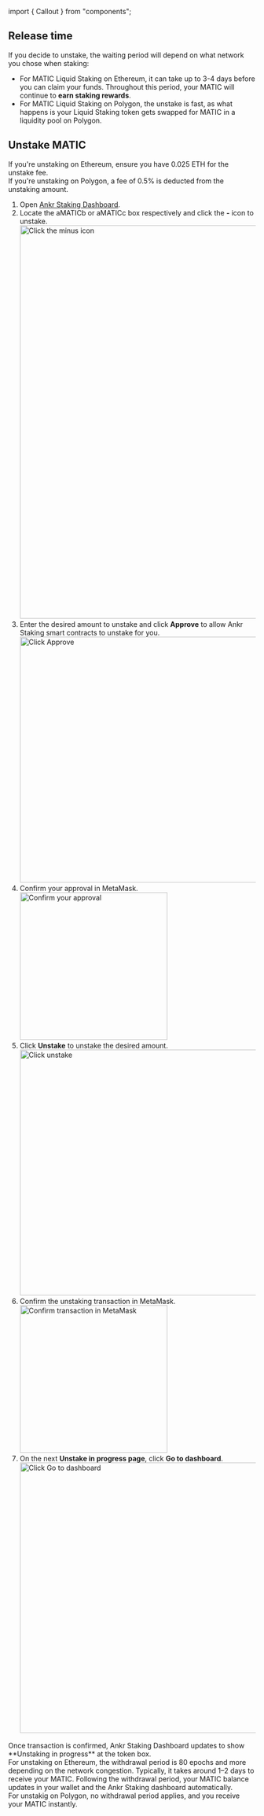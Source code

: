 import { Callout } from "components";

## Release time

If you decide to unstake, the waiting period will depend on what network you chose when staking:
* For MATIC Liquid Staking on Ethereum, it can take up to 3-4 days before you can claim your funds. Throughout this period, your MATIC will continue to **earn staking rewards**.
* For MATIC Liquid Staking on Polygon, the unstake is fast, as what happens is your Liquid Staking token gets swapped for MATIC in a liquidity pool on Polygon.

## Unstake MATIC
<Callout type="info"> 
If you're unstaking on Ethereum, ensure you have 0.025 ETH for the unstake fee.<br/>
If you're unstaking on Polygon, a fee of 0.5% is deducted from the unstaking amount.
</Callout>

1. Open [Ankr Staking Dashboard](https://www.ankr.com/staking/dashboard/). 
2. Locate the aMATICb or aMATICc box respectively and click the **-** icon to unstake.
   <img src="/docs/staking/liquid-staking/matic/click-minus-icon.jpg" alt="Click the minus icon" class="responsive-pic" width="800" />
3. Enter the desired amount to unstake and click **Approve** to allow Ankr Staking smart contracts to unstake for you.
   <img src="/docs/staking/liquid-staking/matic/enter-amount-to-unstake-click-approve.jpg" alt="Click Approve" class="responsive-pic" width="500" />
4. Confirm your approval in MetaMask.
   <img src="/docs/staking/liquid-staking/matic/confirm-unstake-approval.jpg" alt="Confirm your approval" class="responsive-pic" width="300" />
5. Click **Unstake** to unstake the desired amount.
   <img src="/docs/staking/liquid-staking/matic/click-unstake.jpg" alt="Click unstake" class="responsive-pic" width="500" />
6. Confirm the unstaking transaction in MetaMask.
   <img src="/docs/staking/liquid-staking/matic/confirm-unstaking-transaction.jpg" alt="Confirm transaction in MetaMask" class="responsive-pic" width="300" />
7. On the next **Unstake in progress page**, click **Go to dashboard**.
   <img src="/docs/staking/liquid-staking/matic/unstake-in-progress-go-to-dashboard.jpg" alt="Click Go to dashboard" class="responsive-pic" width="550" />

<Callout type="success">
Once transaction is confirmed, Ankr Staking Dashboard updates to show **Unstaking in progress** at the token box.<br/>
For unstaking on Ethereum, the withdrawal period is 80 epochs and more depending on the network congestion. Typically, it takes around 1–2 days to receive your MATIC. 
Following the withdrawal period, your MATIC balance updates in your wallet and the Ankr Staking dashboard automatically.<br/>
For unstakig on Polygon, no withdrawal period applies, and you receive your MATIC instantly.
</Callout>

